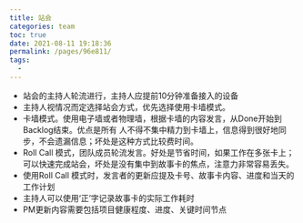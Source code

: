 ```yaml
---
title: 站会
categories: team
toc: true
date: 2021-08-11 19:18:36
permalink: /pages/96e811/
tags: 
  - 
---
```




   - 站会的主持人轮流进行，主持人应提前10分钟准备接入的设备
   - 主持人视情况而定选择站会方式，优先选择使用卡墙模式。
   - 卡墙模式。使用电子墙或者物理墙，根据卡墙的内容发言，从Done开始到Backlog结束。优点是所有    人不得不集中精力到卡墙上，信息得到很好地同步，不会遗漏信息；坏处是这种方式比较费时间。
   - Roll Call 模式，团队成员轮流发言。好处是节省时间，如果工作在多张卡上；可以快速完成站会，坏处是没有集中到故事卡的焦点，注意力非常容易丢失。
   - 使用Roll Call 模式时，发言者的更新应提及卡号、故事卡内容、进度和当天的工作计划
   - 主持人可以使用‘正’字记录故事卡的实际工作耗时
   - PM更新内容需要包括项目健康程度、进度、关键时间节点